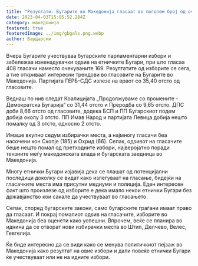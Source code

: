 ```yaml
---
title: "Резултати: Бугарите во Македонија гласаат во поголем број од очекуваното"
date: 2023-04-03T15:05:52.284Z
category: македонија
featured: true
featuredImage: ../img/gbgals.png.webp
author: Вардарски
---
```


<!--StartFragment-->

Вчера Бугарите учествуваа <!--StartFragment-->бугарските парламентарни избори и забележаа изненадувачки одѕив на етничките Бугари, при што гласаа 408 гласачи наместо очекуваните 169. Резултатите од изборите се сега, а тие откриваат интересни трендови во гласовите на Бугарите во Македонија. Партијата ГЕРБ-СДС излезе на врвот со 35,40 отсто од гласовите.

Веднаш по нив следат Коалицијата „Продолжуваме со промените - Демократска Бугарија“ со 31,44 отсто и Преродба со 9,65 отсто. ДПС доби 8,66 отсто од гласовите, додека БСП и ПП Бугарскиот подем добија околу 3 отсто. ПП Имав Народ и партијата Левица добија нешто помалку од 3 отсто, односно 2 отсто.

Имаше вкупно седум избирачки места, а најмногу гласачи беа насочени кон Скопје (185) и Охрид (66). Сепак, одѕивот на гласачите беше нешто помал од претходните избори, најверојатно поради тензиите меѓу македонската влада и бугарската заедница во Македонија.

Многу етнички Бугари изјавија дека се плашат од потенцијални последици доколку се видат како излегуваат на гласање, бидејќи на гласачките места има присутни медиуми и полиција. Еден интересен факт што произлезе од изборите е дека имало некои етнички Бугари без државјанство кои сакале да учествуваат во гласањето.

Сепак, според бугарските закони, само бугарските граѓани имаат право да гласаат. И покрај помалиот одѕив на гласачите, изборите во Македонија беа оценети како успешни. Впрочем, веќе се планира во иднина да се отворат нови избирачки места во Штип, Делчево, Велес, Гевгелија.

Ќе биде интересно да се види како се менува политичкиот пејзаж во Македонија како резултат на овие избори и дали повеќе етнички Бугари ќе учествуваат или не на идните избори.

<!--EndFragment-->

